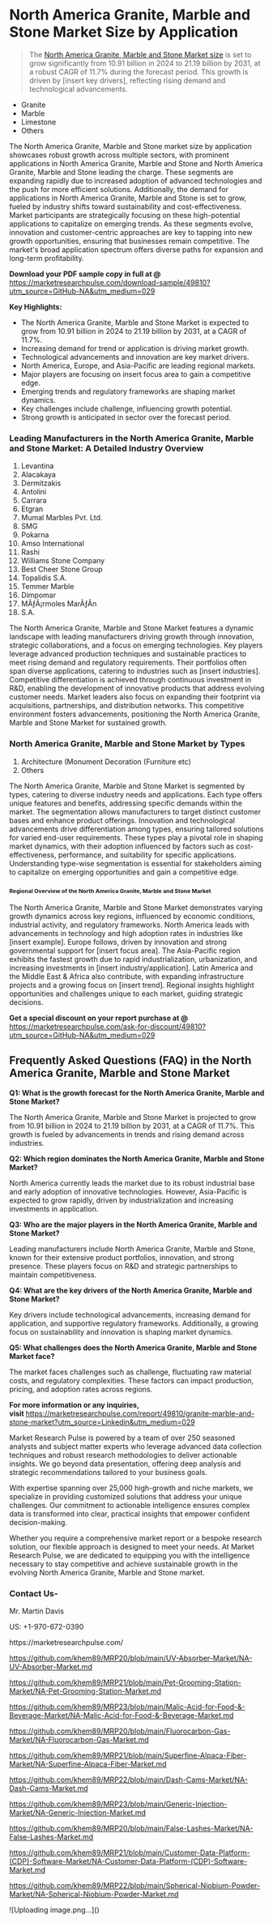 <h1>North America Granite, Marble and Stone Market&nbsp;Size by Application</h1><blockquote><p>The <a href="https://marketresearchpulse.com/download-sample/49810?utm_source=GitHub-NA&amp;utm_medium=029">North America Granite, Marble and Stone Market size</a> is set to grow significantly from 10.91 billion in 2024 to 21.19 billion by 2031, at a robust CAGR of 11.7% during the forecast period. This growth is driven by [insert key drivers], reflecting rising demand and technological advancements.</p></blockquote><ul><li>Granite<li> Marble<li> Limestone<li> Others</li></ul><p>The North America Granite, Marble and Stone market size by application showcases robust growth across multiple sectors, with prominent applications in North America Granite, Marble and Stone and North America Granite, Marble and Stone leading the charge. These segments are expanding rapidly due to increased adoption of advanced technologies and the push for more efficient solutions. Additionally, the demand for applications in North America Granite, Marble and Stone is set to grow, fueled by industry shifts toward sustainability and cost-effectiveness. Market participants are strategically focusing on these high-potential applications to capitalize on emerging trends. As these segments evolve, innovation and customer-centric approaches are key to tapping into new growth opportunities, ensuring that businesses remain competitive. The market's broad application spectrum offers diverse paths for expansion and long-term profitability.</p><p><strong>Download your PDF sample copy in full at @ </strong><a href="https://marketresearchpulse.com/download-sample/49810?utm_source=GitHub-NA&amp;utm_medium=029">https://marketresearchpulse.com/download-sample/49810?utm_source=GitHub-NA&amp;utm_medium=029</a></p><p><strong>Key Highlights: </strong></p><ul><li>The North America Granite, Marble and Stone Market is expected to grow from 10.91 billion in 2024 to 21.19 billion by 2031, at a CAGR of 11.7%.</li><li>Increasing demand for trend or application is driving market growth.</li><li>Technological advancements and innovation are key market drivers.</li><li>North America, Europe, and Asia-Pacific are leading regional markets.</li><li>Major players are focusing on insert focus area to gain a competitive edge.</li><li>Emerging trends and regulatory frameworks are shaping market dynamics.</li><li>Key challenges include challenge, influencing growth potential.</li><li>Strong growth is anticipated in sector over the forecast period.</li></ul><h3>Leading Manufacturers in the North America Granite, Marble and Stone Market: A Detailed Industry Overview</h3><ol><li>Levantina</li><li>Alacakaya</li><li>Dermitzakis</li><li>Antolini</li><li>Carrara</li><li>Etgran</li><li>Mumal Marbles Pvt. Ltd.</li><li>SMG</li><li>Pokarna</li><li>Amso International</li><li>Rashi</li><li>Williams Stone Company</li><li>Best Cheer Stone Group</li><li>Topalidis S.A.</li><li>Temmer Marble</li><li>Dimpomar</li><li>MÃƒÂ¡rmoles MarÃƒÂ­n</li><li>S.A.</li></ol><div class="flex max-w-full flex-col flex-grow"><div class="min-h-8 text-message flex w-full flex-col items-end gap-2 whitespace-normal break-words [.text-message+&amp;]:mt-5" dir="auto" data-message-author-role="assistant" data-message-id="fd8432e4-4910-450d-b182-61b7bfb0a01f" data-message-model-slug="gpt-4o"><div class="flex w-full flex-col gap-1 empty:hidden first:pt-[3px]"><div class="markdown prose w-full break-words dark:prose-invert light"><p>The North America Granite, Marble and Stone Market features a dynamic landscape with leading manufacturers driving growth through innovation, strategic collaborations, and a focus on emerging technologies. Key players leverage advanced production techniques and sustainable practices to meet rising demand and regulatory requirements. Their portfolios often span diverse applications, catering to industries such as [insert industries]. Competitive differentiation is achieved through continuous investment in R&amp;D, enabling the development of innovative products that address evolving customer needs. Market leaders also focus on expanding their footprint via acquisitions, partnerships, and distribution networks. This competitive environment fosters advancements, positioning the North America Granite, Marble and Stone Market for sustained growth.</p></div></div></div></div><h3>North America Granite, Marble and Stone Market by Types</h3><ol><li>Architecture (Monument <Roof and floor etc)<li> Decoration (Furniture etc)<li> Others</li></ol><div class="flex max-w-full flex-col flex-grow"><div class="min-h-8 text-message flex w-full flex-col items-end gap-2 whitespace-normal break-words [.text-message+&amp;]:mt-5" dir="auto" data-message-author-role="assistant" data-message-id="084470be-0bb7-4664-bddf-5156b4f41249" data-message-model-slug="gpt-4o-mini"><div class="flex w-full flex-col gap-1 empty:hidden first:pt-[3px]"><div class="markdown prose w-full break-words dark:prose-invert light"><p>The North America Granite, Marble and Stone Market is segmented by types, catering to diverse industry needs and applications. Each type offers unique features and benefits, addressing specific demands within the market. The segmentation allows manufacturers to target distinct customer bases and enhance product offerings. Innovation and technological advancements drive differentiation among types, ensuring tailored solutions for varied end-user requirements. These types play a pivotal role in shaping market dynamics, with their adoption influenced by factors such as cost-effectiveness, performance, and suitability for specific applications. Understanding type-wise segmentation is essential for stakeholders aiming to capitalize on emerging opportunities and gain a competitive edge.</p></div></div></div></div><h3><span style="font-size: 11px;">Regional Overview of the North America Granite, Marble and Stone Market</span></h3><div class="flex max-w-full flex-col flex-grow"><div class="min-h-8 text-message flex w-full flex-col items-end gap-2 whitespace-normal break-words [.text-message+&amp;]:mt-5" dir="auto" data-message-author-role="assistant" data-message-id="e9038762-ce64-4e30-91c9-9bd413514231" data-message-model-slug="gpt-4o-mini"><div class="flex w-full flex-col gap-1 empty:hidden first:pt-[3px]"><div class="markdown prose w-full break-words dark:prose-invert light"><p>The North America Granite, Marble and Stone Market demonstrates varying growth dynamics across key regions, influenced by economic conditions, industrial activity, and regulatory frameworks. North America leads with advancements in technology and high adoption rates in industries like [insert example]. Europe follows, driven by innovation and strong governmental support for [insert focus area]. The Asia-Pacific region exhibits the fastest growth due to rapid industrialization, urbanization, and increasing investments in [insert industry/application]. Latin America and the Middle East &amp; Africa also contribute, with expanding infrastructure projects and a growing focus on [insert trend]. Regional insights highlight opportunities and challenges unique to each market, guiding strategic decisions.</p></div></div></div></div><p><strong>Get a special discount on your report purchase at @ </strong><a href="https://marketresearchpulse.com/ask-for-discount/49810?utm_source=GitHub-NA&amp;utm_medium=029">https://marketresearchpulse.com/ask-for-discount/49810?utm_source=GitHub-NA&amp;utm_medium=029</a></p><h2>Frequently Asked Questions (FAQ) in the North America Granite, Marble and Stone Market</h2><p><strong>Q1: What is the growth forecast for the North America Granite, Marble and Stone Market?</strong></p><p>The North America Granite, Marble and Stone Market is projected to grow from 10.91 billion in 2024 to 21.19 billion by 2031, at a CAGR of 11.7%. This growth is fueled by advancements in trends and rising demand across industries.</p><p><strong>Q2: Which region dominates the North America Granite, Marble and Stone Market?</strong></p><p>North America currently leads the market due to its robust industrial base and early adoption of innovative technologies. However, Asia-Pacific is expected to grow rapidly, driven by industrialization and increasing investments in application.</p><p><strong>Q3: Who are the major players in the North America Granite, Marble and Stone Market?</strong></p><p>Leading manufacturers include North America Granite, Marble and Stone, known for their extensive product portfolios, innovation, and strong presence. These players focus on R&amp;D and strategic partnerships to maintain competitiveness.</p><p><strong>Q4: What are the key drivers of the North America Granite, Marble and Stone Market?</strong></p><p>Key drivers include technological advancements, increasing demand for application, and supportive regulatory frameworks. Additionally, a growing focus on sustainability and innovation is shaping market dynamics.</p><p><strong>Q5: What challenges does the North America Granite, Marble and Stone Market face?</strong></p><p>The market faces challenges such as challenge, fluctuating raw material costs, and regulatory complexities. These factors can impact production, pricing, and adoption rates across regions.</p><p><strong>For more information or any inquiries, visit&nbsp;</strong><a href="https://marketresearchpulse.com/report/49810/granite-marble-and-stone-market?utm_source=Linkedin&utm_medium=029">https://marketresearchpulse.com/report/49810/granite-marble-and-stone-market?utm_source=Linkedin&utm_medium=029</a></p><p>Market Research Pulse is powered by a team of over 250 seasoned analysts and subject matter experts who leverage advanced data collection techniques and robust research methodologies to deliver actionable insights. We go beyond data presentation, offering deep analysis and strategic recommendations tailored to your business goals.</p><p>With expertise spanning over 25,000 high-growth and niche markets, we specialize in providing customized solutions that address your unique challenges. Our commitment to actionable intelligence ensures complex data is transformed into clear, practical insights that empower confident decision-making.</p><p>Whether you require a comprehensive market report or a bespoke research solution, our flexible approach is designed to meet your needs. At Market Research Pulse, we are dedicated to equipping you with the intelligence necessary to stay competitive and achieve sustainable growth in the evolving North America Granite, Marble and Stone market.</p><h3><strong>Contact Us-</strong></h3><p>Mr. Martin Davis</p><p>US: +1-970-672-0390</p><p>https://marketresearchpulse.com/</p><p><a href="https://github.com/khem89/MRP20/blob/main/UV-Absorber-Market/NA-UV-Absorber-Market.md">https://github.com/khem89/MRP20/blob/main/UV-Absorber-Market/NA-UV-Absorber-Market.md</a></p><p><a href="https://github.com/khem89/MRP21/blob/main/Pet-Grooming-Station-Market/NA-Pet-Grooming-Station-Market.md">https://github.com/khem89/MRP21/blob/main/Pet-Grooming-Station-Market/NA-Pet-Grooming-Station-Market.md</a></p><p><a href="https://github.com/khem89/MRP23/blob/main/Malic-Acid-for-Food-&-Beverage-Market/NA-Malic-Acid-for-Food-&-Beverage-Market.md">https://github.com/khem89/MRP23/blob/main/Malic-Acid-for-Food-&-Beverage-Market/NA-Malic-Acid-for-Food-&-Beverage-Market.md</a></p><p><a href="https://github.com/khem89/MRP20/blob/main/Fluorocarbon-Gas-Market/NA-Fluorocarbon-Gas-Market.md">https://github.com/khem89/MRP20/blob/main/Fluorocarbon-Gas-Market/NA-Fluorocarbon-Gas-Market.md</a></p><p><a href="https://github.com/khem89/MRP21/blob/main/Superfine-Alpaca-Fiber-Market/NA-Superfine-Alpaca-Fiber-Market.md">https://github.com/khem89/MRP21/blob/main/Superfine-Alpaca-Fiber-Market/NA-Superfine-Alpaca-Fiber-Market.md</a></p><p><a href="https://github.com/khem89/MRP22/blob/main/Dash-Cams-Market/NA-Dash-Cams-Market.md">https://github.com/khem89/MRP22/blob/main/Dash-Cams-Market/NA-Dash-Cams-Market.md</a></p><p><a href="https://github.com/khem89/MRP23/blob/main/Generic-Injection-Market/NA-Generic-Injection-Market.md">https://github.com/khem89/MRP23/blob/main/Generic-Injection-Market/NA-Generic-Injection-Market.md</a></p><p><a href="https://github.com/khem89/MRP20/blob/main/False-Lashes-Market/NA-False-Lashes-Market.md">https://github.com/khem89/MRP20/blob/main/False-Lashes-Market/NA-False-Lashes-Market.md</a></p><p><a href="https://github.com/khem89/MRP21/blob/main/Customer-Data-Platform-(CDP)-Software-Market/NA-Customer-Data-Platform-(CDP)-Software-Market.md">https://github.com/khem89/MRP21/blob/main/Customer-Data-Platform-(CDP)-Software-Market/NA-Customer-Data-Platform-(CDP)-Software-Market.md</a></p><p><a href="https://github.com/khem89/MRP22/blob/main/Spherical-Niobium-Powder-Market/NA-Spherical-Niobium-Powder-Market.md">https://github.com/khem89/MRP22/blob/main/Spherical-Niobium-Powder-Market/NA-Spherical-Niobium-Powder-Market.md</a></p>
![Uploading image.png…]()
